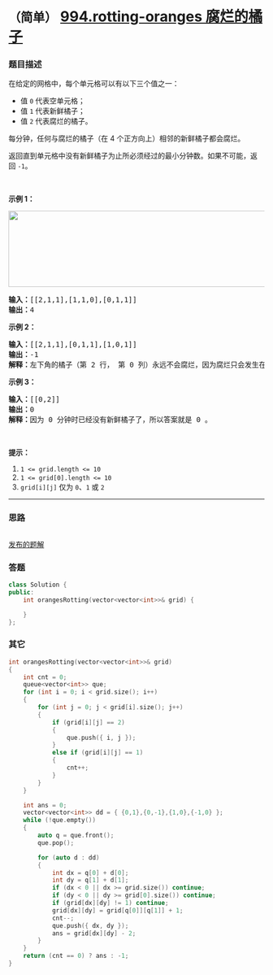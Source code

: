 # `（简单）` [994.rotting-oranges 腐烂的橘子](https://leetcode-cn.com/problems/rotting-oranges/)

### 题目描述
<p>在给定的网格中，每个单元格可以有以下三个值之一：</p>

<ul>
	<li>值&nbsp;<code>0</code>&nbsp;代表空单元格；</li>
	<li>值&nbsp;<code>1</code>&nbsp;代表新鲜橘子；</li>
	<li>值&nbsp;<code>2</code>&nbsp;代表腐烂的橘子。</li>
</ul>

<p>每分钟，任何与腐烂的橘子（在 4 个正方向上）相邻的新鲜橘子都会腐烂。</p>

<p>返回直到单元格中没有新鲜橘子为止所必须经过的最小分钟数。如果不可能，返回&nbsp;<code>-1</code>。</p>

<p>&nbsp;</p>

<p><strong>示例 1：</strong></p>

<p><strong><img style="height: 150px; width: 712px;" src="https://assets.leetcode-cn.com/aliyun-lc-upload/uploads/2019/02/16/oranges.png" alt=""></strong></p>

<pre><strong>输入：</strong>[[2,1,1],[1,1,0],[0,1,1]]
<strong>输出：</strong>4
</pre>

<p><strong>示例 2：</strong></p>

<pre><strong>输入：</strong>[[2,1,1],[0,1,1],[1,0,1]]
<strong>输出：</strong>-1
<strong>解释：</strong>左下角的橘子（第 2 行， 第 0 列）永远不会腐烂，因为腐烂只会发生在 4 个正向上。
</pre>

<p><strong>示例 3：</strong></p>

<pre><strong>输入：</strong>[[0,2]]
<strong>输出：</strong>0
<strong>解释：</strong>因为 0 分钟时已经没有新鲜橘子了，所以答案就是 0 。
</pre>

<p>&nbsp;</p>

<p><strong>提示：</strong></p>

<ol>
	<li><code>1 <= grid.length <= 10</code></li>
	<li><code>1 <= grid[0].length <= 10</code></li>
	<li><code>grid[i][j]</code> 仅为&nbsp;<code>0</code>、<code>1</code>&nbsp;或&nbsp;<code>2</code></li>
</ol>


---
### 思路
```
```

[发布的题解](https://leetcode-cn.com/problems/rotting-oranges/solution/994-by-ikaruga/)

### 答题
``` C++
class Solution {
public:
    int orangesRotting(vector<vector<int>>& grid) {

    }
};
```


### 其它
``` C++
int orangesRotting(vector<vector<int>>& grid)
{
    int cnt = 0;
    queue<vector<int>> que;
    for (int i = 0; i < grid.size(); i++)
    {
        for (int j = 0; j < grid[i].size(); j++)
        {
            if (grid[i][j] == 2)
            {
                que.push({ i, j });
            }
            else if (grid[i][j] == 1)
            {
                cnt++;
            }
        }
    }

    int ans = 0;
    vector<vector<int>> dd = { {0,1},{0,-1},{1,0},{-1,0} };
    while (!que.empty())
    {
        auto q = que.front();
        que.pop();

        for (auto d : dd)
        {
            int dx = q[0] + d[0];
            int dy = q[1] + d[1];
            if (dx < 0 || dx >= grid.size()) continue;
            if (dy < 0 || dy >= grid[0].size()) continue;
            if (grid[dx][dy] != 1) continue;
            grid[dx][dy] = grid[q[0]][q[1]] + 1;
            cnt--;
            que.push({ dx, dy });
            ans = grid[dx][dy] - 2;
        }
    }
    return (cnt == 0) ? ans : -1;
}
```


